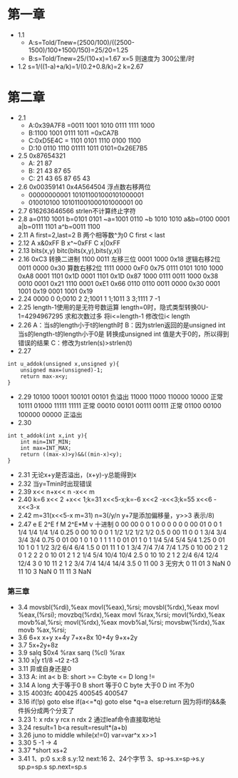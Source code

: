 # 第一章
* 1.1 
    * A:s=Told/Tnew=(2500/100)/((2500-1500)/100+1500/150)=25/20=1.25
    * B:s=Told/Tnew=25/(10+x)=1.67  x=5  则速度为 300公里/时
* 1.2 s=1/((1-a)+a/k)=1/(0.2+0.8/k)=2 k=2.67
# 第二章
* 2.1 
    * A:0x39A7F8 =0011 1001 1010 0111 1111 1000
    * B:1100 1001 0111 1011 =0xCA7B
    * C:0xD5E4C = 1101 0101 1110 0100 1100
    * D:10 0110 1110 01111 1011 0101=0x26E7B5
* 2.5 0x87654321
    * A: 21           87
    * B: 21 43        87 65
    * C: 21 43 65     87 65 43
* 2.6 0x00359141 0x4A564504  浮点数右移两位
    * 00000000001 101011001000101000001        
    *   010010100 101011001000101000001 00
* 2.7 616263646566 strlen不计算终止字符
* 2.8 a=0110 1001 b=0101 0101  ~a=1001 0110 ~b 1010 1010 a&b=0100 0001 a|b=0111 1101 a^b=0011 1100
* 2.11 A first=2,last=2 B 两个相等数^为0 C first < last
* 2.12 A x&0xFF B x^~0xFF C x|0xFF
* 2.13 bits(x,y) bitc(bits(x,y),bits(y,x))
* 2.16 0xC3 转换二进制  1100 0011 左移三位 0001 1000 0x18 逻辑右移2位 0011 0000 0x30 算数右移2位 1111 0000  0xF0
       0x75           0111 0101         1010 1000 0xA8           0001 1101 0x1D            0001 1101  0x1D
       0x87           1000 0111         0011 1000 0x38           0010 0001 0x21            1110 0001  0xE1
       0x66           0110 0110         0011 0000 0x30           0001 1001 0x19            0001 1001  0x19
* 2.24 0000 0 0;0010 2 2;1001 1 1;1011 3 3;1111 7 -1
* 2.25 length-1使用的是无符号数运算 length=0时，隐式类型转换0U-1=4294967295 求和次数过多 将i<=length-1 修改位i< length
* 2.26 A：当s的length小于t的length时  B：因为strlen返回的是unsigned int 当s的length-t的length小于0是 转换成unsigned int 值是大于0的，所以得到错误的结果
       C：修改为strlen(s)>strlen(t)
* 2.27 
```
int u_addok(unsigned x,unsigned y){
    unsigned max=(unsigned)-1;
    return max-x<y;
}
```
* 2.29
  10100 10001 100101 00101 负溢出
  11000 11000 110000 10000 正常
  10111 01000 11111 11111  正常
  00010 00101 00111 00111 正常
  01100 00100 100000 00000 正溢出
* 2.30
```
int t_addok(int x,int y){
    int min=INT_MIN;
    int max=INT_MAX;
    return ((max-x)>y)&&((min-x)<y);
}
```
* 2.31 无论x+y是否溢出，(x+y)-y总能得到x
* 2.32 当y=Tmin时出现错误
* 2.39 x<< n+x<< n -x<< m
* 2.40 k=6 x<< 2 +x<< 1;k=31 x<<5-x;k=-6 x<<2 -x<<3;k=55 x<<6 -x<<3-x
* 2.42 m=31(x<<5-x m=31) n=3(/y/n y+7是添加偏移量，y>>3 表示/8)
* 2.47        e    E     2^E    f     M     2^E*M       v      十进制
    0 00 00   0    0      1     0     0        0        0         0
    0 00 01   0    0      1     1/4   1/4     1/4       1/4       0.25
    0 00 10   0    0      1     1/2   1/2     1/2       1/2       0.5
    0 00 11   0    0      1     3/4   3/4     3/4       3/4       0.75
    0 01 00   1    0      1     0     1       1         1         1
    0 01 01   1    0      1     1/4   5/4     5/4       5/4       1.25
    0 01 10   1    0      1     1/2   3/2     6/4       6/4       1.5
    0 01 11   1    0      1     3/4   7/4     7/4       7/4       1.75
    0 10 00   2    1      2     0     1       2         2         2
    0 10 01   2    1      2     1/4   5/4     10/4      10/4      2.5
    0 10 10   2    1      2     2/4   6/4     12/4      12/4      3
    0 10 11   2    1      2     3/4   7/4     14/4      14/4      3.5
    0 11 00   3    无穷大
    0 11 01   3    NaN
    0 11 10   3    NaN
    0 11 11   3    NaN
### 第三章
* 3.4 movsbl(%rdi),%eax movl(%eax),%rsi;
      movsbl(%rdx),%eax movl %eax,(%rsi);
      movzbq(%rdx),%eax movl %rax,%rsi;
      movl(%rdx),%eax movb%al,%rsi;
      movl(%rdx),%eax movb%al,%rsi;
      movsbw(%rdx),%ax movb %ax,%rsi;
* 3.6 6+x x+y x+4y 7+x+8x 10+4y 9+x+2y
* 3.7 5x+2y+8z
* 3.9 salq $0x4 %rax  sarq (%cl) %rax
* 3.10 x|y t1/8 ~t2 z-t3
* 3.11 异或自身还是0
* 3.13
    A: int a< b B: short >=  C:byte <= D long !=
* 3.14 A long  大于等于0 B short 等于0  C byte 大于0 D int 不为0
* 3.15 4003fc 400425 400545 400547
* 3.16 if(!p) goto else if(a<=*q) goto else *q=a else:return  因为将if的&&条件拆分成两个分支了
* 3.23 1: x rdx   y rcx  n rdx  2 通过leaf命令直接取地址
* 3.24 result=1  b<a result=result*(a+b)
* 3.26 juno to middle   while(x!=0) var=var^x x>>1
* 3.30 5 -1 -> 4
* 3.37 *short xs+2 
* 3.41 1、p:0  s.x:8 s.y:12 next:16   2、24个字节    3、sp->s.x=sp->s.y  sp.p=sp.s  sp.next=sp.s